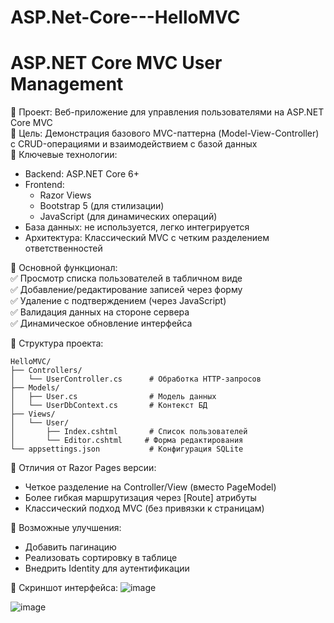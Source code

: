 # ASP.Net-Core---HelloMVC
ASP.NET Core MVC User Management
===

🔹 Проект: Веб-приложение для управления пользователями на ASP.NET Core MVC <br />
🔹 Цель: Демонстрация базового MVC-паттерна (Model-View-Controller) с CRUD-операциями и взаимодействием с базой данных <br />
🔹 Ключевые технологии: <br />
* Backend: ASP.NET Core 6+ <br />
* Frontend:  <br />
  - Razor Views <br />
  - Bootstrap 5 (для стилизации) <br />
  - JavaScript (для динамических операций) <br />
* База данных: не используется, легко интегрируется   <br />
* Архитектура: Классический MVC с четким разделением ответственностей <br />

🔹 Основной функционал: <br />
✅ Просмотр списка пользователей в табличном виде <br />
✅ Добавление/редактирование записей через форму <br />
✅ Удаление с подтверждением (через JavaScript) <br />
✅ Валидация данных на стороне сервера <br />
✅ Динамическое обновление интерфейса <br />

🔹 Структура проекта:

``` mockup
HelloMVC/
├── Controllers/
│   └── UserController.cs      # Обработка HTTP-запросов 
├── Models/ 
│   ├── User.cs                # Модель данных
│   └── UserDbContext.cs       # Контекст БД 
├── Views/ 
│   └── User/ 
│       ├── Index.cshtml       # Список пользователей 
│       └── Editor.cshtml     # Форма редактирования 
└── appsettings.json           # Конфигурация SQLite
```

🔹 Отличия от Razor Pages версии:
- Четкое разделение на Controller/View (вместо PageModel)
- Более гибкая маршрутизация через [Route] атрибуты
- Классический подход MVC (без привязки к страницам)

🔹 Возможные улучшения:
- Добавить пагинацию
- Реализовать сортировку в таблице
- Внедрить Identity для аутентификации

🔹 Скриншот интерфейса:
![image](https://github.com/user-attachments/assets/3b16a47a-969e-455d-9ac7-470ace55bbcc)

![image](https://github.com/user-attachments/assets/97d2852e-415c-4075-bcb3-a90156aa4807)

